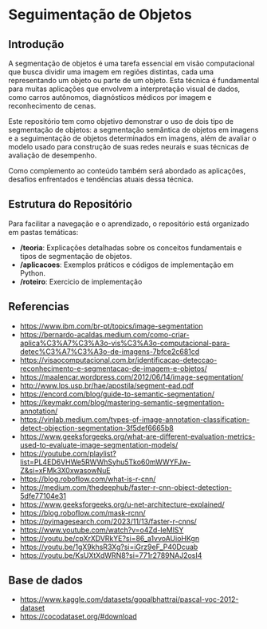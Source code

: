 # Seguimentação de Objetos 

## Introdução

A segmentação de objetos é uma tarefa essencial em visão computacional que busca dividir uma imagem em regiões distintas, cada uma representando um objeto ou parte de um objeto. Esta técnica é fundamental para muitas aplicações que envolvem a interpretação visual de dados, como carros autônomos, diagnósticos médicos por imagem e reconhecimento de cenas. 

Este repositório tem como objetivo demonstrar o uso de dois tipo de segmentação de objetos: a segmentação semântica de objetos em imagens e a seguimentação de objetos determinados em imagens, além de avaliar o modelo usado para construção de suas redes neurais e suas técnicas de avaliação de desempenho.

Como complemento ao conteúdo também será abordado as aplicações, desafios enfrentados e tendências atuais dessa técnica.

## Estrutura do Repositório

Para facilitar a navegação e o aprendizado, o repositório está organizado em pastas temáticas:

- **/teoria**: Explicações detalhadas sobre os conceitos fundamentais e tipos de segmentação de objetos.
- **/aplicacoes**: Exemplos práticos e códigos de implementação em Python.
- **/roteiro**: Exercicio de implementação

## Referencias
- https://www.ibm.com/br-pt/topics/image-segmentation
- https://bernardo-acaldas.medium.com/como-criar-aplica%C3%A7%C3%A3o-vis%C3%A3o-computacional-para-detec%C3%A7%C3%A3o-de-imagens-7bfce2c681cd
- https://visaocomputacional.com.br/identificacao-deteccao-reconhecimento-e-segmentacao-de-imagem-e-objetos/
- https://maalencar.wordpress.com/2012/06/14/image-segmentation/
- http://www.lps.usp.br/hae/apostila/segment-ead.pdf
- https://encord.com/blog/guide-to-semantic-segmentation/
- https://keymakr.com/blog/mastering-semantic-segmentation-annotation/
- https://vinlab.medium.com/types-of-image-annotation-classification-detect-objection-segmentation-3f5def6665b8
- https://www.geeksforgeeks.org/what-are-different-evaluation-metrics-used-to-evaluate-image-segmentation-models/
- https://youtube.com/playlist?list=PL4ED6VHWe5RWWhSyhu5Tko60mWWYFJw-Z&si=xFMk3X0xwasowNuE
- https://blog.roboflow.com/what-is-r-cnn/
- https://medium.com/thedeephub/faster-r-cnn-object-detection-5dfe77104e31
- https://www.geeksforgeeks.org/u-net-architecture-explained/
- https://blog.roboflow.com/mask-rcnn/
- https://pyimagesearch.com/2023/11/13/faster-r-cnns/
- https://www.youtube.com/watch?v=o4Zd-IeMlSY
- https://youtu.be/cpXrXDVRkYE?si=86_a1vvoAUioHKgn
- https://youtu.be/1gX9khsR3Xg?si=iGrz9eF_P40Dcuab
- https://youtu.be/KsUXtXdWRN8?si=771r2789NAJ2osI4

## Base de dados
- https://www.kaggle.com/datasets/gopalbhattrai/pascal-voc-2012-dataset
- https://cocodataset.org/#download
